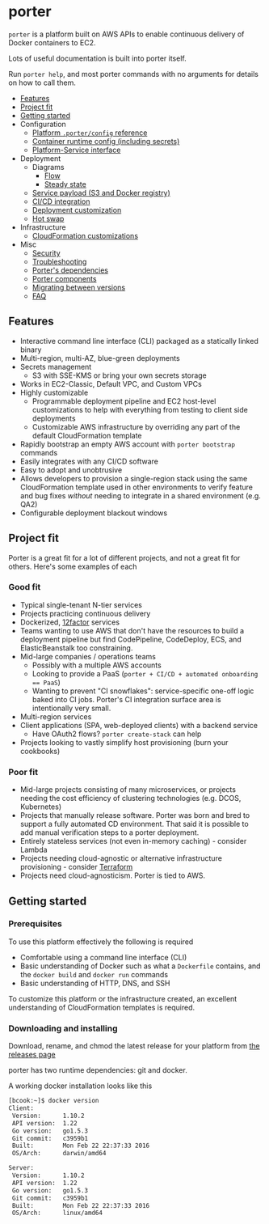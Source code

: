 porter
======

`porter` is a platform built on AWS APIs to enable continuous delivery of
Docker containers to EC2.

Lots of useful documentation is built into porter itself.

Run `porter help`, and most porter commands with no arguments for details on how
to call them.

- [Features](#features)
- [Project fit](#project-fit)
- [Getting started](#getting-started)
- Configuration
  - [Platform `.porter/config` reference](detailed_design/config-reference.md)
  - [Container runtime config (including secrets)](detailed_design/container-config.md)
  - [Platform-Service interface](detailed_design/platform-service.md)
- Deployment
  - Diagrams
    - [Flow](https://www.lucidchart.com/documents/view/95a3fdca-ff76-40c5-98fd-6b3071ba86bc)
    - [Steady state](https://cloudcraft.co/view/b28b95ec-19c1-4d69-9f3d-cdccc9ddc2f2?key=DuedC3Bnjqoda_LVPniJDA)
  - [Service payload (S3 and Docker registry)](detailed_design/service-payload.md)
  - [CI/CD integration](detailed_design/ci-cd-integration.md)
  - [Deployment customization](detailed_design/deployment-hooks.md)
  - [Hot swap](detailed_design/hotswap.md)
- Infrastructure
  - [CloudFormation customizations](detailed_design/cfn-customization.md)
- Misc
  - [Security](detailed_design/security.md)
  - [Troubleshooting](troubleshoot.md)
  - [Porter's dependencies](detailed_design/versions.md)
  - [Porter components](detailed_design/components.md)
  - [Migrating between versions](../MIGRATING.md)
  - [FAQ](faq.md)

Features
--------

- Interactive command line interface (CLI) packaged as a statically linked binary
- Multi-region, multi-AZ, blue-green deployments
- Secrets management
  - S3 with SSE-KMS or bring your own secrets storage
- Works in EC2-Classic, Default VPC, and Custom VPCs
- Highly customizable
  - Programmable deployment pipeline and EC2 host-level customizations to help
    with everything from testing to client side deployments
  - Customizable AWS infrastructure by overriding any part of the default
    CloudFormation template
- Rapidly bootstrap an empty AWS account with `porter bootstrap` commands
- Easily integrates with any CI/CD software
- Easy to adopt and unobtrusive
- Allows developers to provision a single-region stack using the same
  CloudFormation template used in other environments to verify feature and bug
  fixes _without_ needing to integrate in a shared environment (e.g. QA2)
- Configurable deployment blackout windows

Project fit
-----------

Porter is a great fit for a lot of different projects, and not a great fit for
others. Here's some examples of each

### Good fit

- Typical single-tenant N-tier services
- Projects practicing continuous delivery
- Dockerized, [12factor](http://12factor.net/) services
- Teams wanting to use AWS that don't have the resources to build a
  deployment pipeline but find CodePipeline, CodeDeploy, ECS, and
  ElasticBeanstalk too constraining.
- Mid-large companies / operations teams
  - Possibly with a multiple AWS accounts
  - Looking to provide a PaaS (`porter + CI/CD + automated onboarding == PaaS`)
  - Wanting to prevent "CI snowflakes": service-specific one-off logic baked
    into CI jobs. Porter's CI integration surface area is intentionally very
    small.
- Multi-region services
- Client applications (SPA, web-deployed clients) with a backend service
  - Have OAuth2 flows? `porter create-stack` can help
- Projects looking to vastly simplify host provisioning (burn your cookbooks)

### Poor fit

- Mid-large projects consisting of many microservices, or projects needing the
  cost efficiency of clustering technologies (e.g. DCOS, Kubernetes)
- Projects that manually release software. Porter was born and bred to support a
  fully automated CD environment. That said it is possible to add manual
  verification steps to a porter deployment.
- Entirely stateless services (not even in-memory caching) - consider Lambda
- Projects needing cloud-agnostic or alternative infrastructure provisioning - consider [Terraform](https://www.terraform.io)
- Projects need cloud-agnosticism. Porter is tied to AWS.

Getting started
---------------

### Prerequisites

To use this platform effectively the following is required

- Comfortable using a command line interface (CLI)
- Basic understanding of Docker such as what a `Dockerfile` contains, and the
  `docker build` and `docker run` commands
- Basic understanding of HTTP, DNS, and SSH

To customize this platform or the infrastructure created, an excellent
understanding of CloudFormation templates is required.

### Downloading and installing

Download, rename, and chmod the latest release for your platform from
[the releases page](https://github.com/adobe-platform/porter/releases)

porter has two runtime dependencies: git and docker.

A working docker installation looks like this

```bash
[bcook:~]$ docker version
Client:
 Version:      1.10.2
 API version:  1.22
 Go version:   go1.5.3
 Git commit:   c3959b1
 Built:        Mon Feb 22 22:37:33 2016
 OS/Arch:      darwin/amd64

Server:
 Version:      1.10.2
 API version:  1.22
 Go version:   go1.5.3
 Git commit:   c3959b1
 Built:        Mon Feb 22 22:37:33 2016
 OS/Arch:      linux/amd64
```
